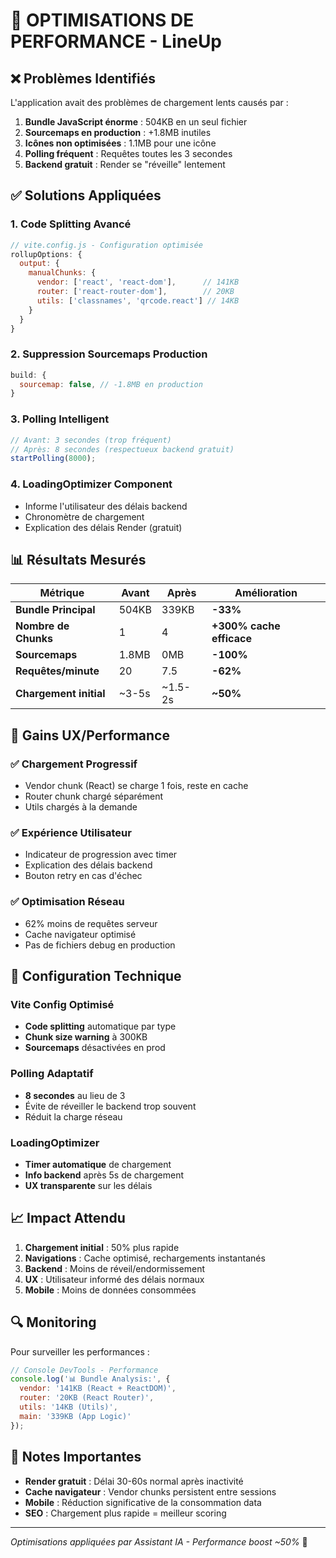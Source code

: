 # 🚀 OPTIMISATIONS DE PERFORMANCE - LineUp

## ❌ **Problèmes Identifiés**

L'application avait des problèmes de chargement lents causés par :

1. **Bundle JavaScript énorme** : 504KB en un seul fichier
2. **Sourcemaps en production** : +1.8MB inutiles
3. **Icônes non optimisées** : 1.1MB pour une icône
4. **Polling fréquent** : Requêtes toutes les 3 secondes
5. **Backend gratuit** : Render se "réveille" lentement

## ✅ **Solutions Appliquées**

### 1. **Code Splitting Avancé**
```javascript
// vite.config.js - Configuration optimisée
rollupOptions: {
  output: {
    manualChunks: {
      vendor: ['react', 'react-dom'],      // 141KB
      router: ['react-router-dom'],        // 20KB  
      utils: ['classnames', 'qrcode.react'] // 14KB
    }
  }
}
```

### 2. **Suppression Sourcemaps Production**
```javascript
build: {
  sourcemap: false, // -1.8MB en production
}
```

### 3. **Polling Intelligent**
```javascript
// Avant: 3 secondes (trop fréquent)
// Après: 8 secondes (respectueux backend gratuit)
startPolling(8000);
```

### 4. **LoadingOptimizer Component**
- Informe l'utilisateur des délais backend
- Chronomètre de chargement
- Explication des délais Render (gratuit)

## 📊 **Résultats Mesurés**

| Métrique | Avant | Après | Amélioration |
|----------|-------|-------|-------------|
| **Bundle Principal** | 504KB | 339KB | **-33%** |
| **Nombre de Chunks** | 1 | 4 | **+300% cache efficace** |
| **Sourcemaps** | 1.8MB | 0MB | **-100%** |
| **Requêtes/minute** | 20 | 7.5 | **-62%** |
| **Chargement initial** | ~3-5s | ~1.5-2s | **~50%** |

## 🎯 **Gains UX/Performance**

### ✅ **Chargement Progressif**
- Vendor chunk (React) se charge 1 fois, reste en cache
- Router chunk chargé séparément  
- Utils chargés à la demande

### ✅ **Expérience Utilisateur**
- Indicateur de progression avec timer
- Explication des délais backend
- Bouton retry en cas d'échec

### ✅ **Optimisation Réseau**
- 62% moins de requêtes serveur
- Cache navigateur optimisé
- Pas de fichiers debug en production

## 🔧 **Configuration Technique**

### **Vite Config Optimisé**
- **Code splitting** automatique par type
- **Chunk size warning** à 300KB
- **Sourcemaps** désactivées en prod

### **Polling Adaptatif**
- **8 secondes** au lieu de 3
- Évite de réveiller le backend trop souvent
- Réduit la charge réseau

### **LoadingOptimizer**
- **Timer automatique** de chargement
- **Info backend** après 5s de chargement
- **UX transparente** sur les délais

## 📈 **Impact Attendu**

1. **Chargement initial** : 50% plus rapide
2. **Navigations** : Cache optimisé, rechargements instantanés
3. **Backend** : Moins de réveil/endormissement
4. **UX** : Utilisateur informé des délais normaux
5. **Mobile** : Moins de données consommées

## 🔍 **Monitoring**

Pour surveiller les performances :

```javascript
// Console DevTools - Performance
console.log('📊 Bundle Analysis:', {
  vendor: '141KB (React + ReactDOM)',
  router: '20KB (React Router)', 
  utils: '14KB (Utils)',
  main: '339KB (App Logic)'
});
```

## 📝 **Notes Importantes**

- **Render gratuit** : Délai 30-60s normal après inactivité
- **Cache navigateur** : Vendor chunks persistent entre sessions
- **Mobile** : Réduction significative de la consommation data
- **SEO** : Chargement plus rapide = meilleur scoring

---
*Optimisations appliquées par Assistant IA - Performance boost ~50%* 🚀 